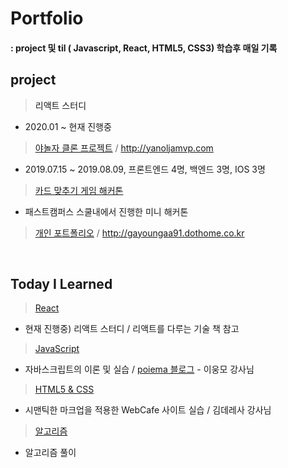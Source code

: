 # Portfolio
#### : project 및 til ( Javascript, React, HTML5, CSS3) 학습후 매일 기록 <br>



## project

> <a>리액트 스터디</a> 

- 2020.01 ~ 현재 진행중

> <a href="https://github.com/gayoungaa91/yanolja-frontend ">야놀자 클론 프로젝트</a> / http://yanoljamvp.com

- 2019.07.15 ~ 2019.08.09, 프론트엔드 4명, 백엔드 3명, IOS 3명
> <a href="https://github.com/gayoungaa91/FDS-card91/tree/develop">카드 맞추기 게임 해커톤</a>
- 패스트캠퍼스 스쿨내에서 진행한 미니 해커톤
> <a href="https://github.com/gayoungaa91/portfolio/tree/master/project/portfolio-leegayoung">개인 포트폴리오</a> / http://gayoungaa91.dothome.co.kr
<br>

## Today I Learned 

> <a href="https://github.com/gayoungaa91/portfolio/tree/master/T.I.L/React/study-group">React</a>
- 현재 진행중) 리액트 스터디 / 리액트를 다루는 기술 책 참고
> <a href="https://github.com/gayoungaa91/portfolio/tree/master/T.I.L/JS">JavaScript</a>
- 자바스크립트의 이론 및 실습 / <a href="https://poiemaweb.com/">poiema 블로그</a> - 이웅모 강사님
><a href="https://github.com/gayoungaa91/portfolio/tree/master/T.I.L/html%20%26%20css">HTML5 & CSS</a>
- 시맨틱한 마크업을 적용한 WebCafe 사이트 실습 / 김데레사 강사님

> <a href="https://github.com/gayoungaa91/portfolio/tree/master/til/Algorithm">알고리즘</a>
- 알고리즘 풀이


